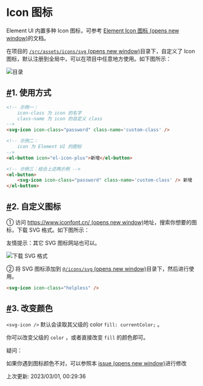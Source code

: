 # Icon 图标

Element UI 内置多种 Icon 图标，可参考 [Element Icon 图标 (opens new window)](https://element.eleme.cn/#/zh-CN/component/icon)的文档。

在项目的 [`/src/assets/icons/svg` (opens new window)](https://github.com/YunaiV/ruoyi-vue-pro/tree/master/yudao-ui-admin/src/assets/icons/svg)目录下，自定义了 Icon 图标，默认注册到全局中，可以在项目中任意地方使用。如下图所示：

![ 目录](https://doc.iocoder.cn/img/Vue2/Icon%E5%9B%BE%E6%A0%87/01.png)

## [#](https://doc.iocoder.cn/vue2/icon/#_1-使用方式)1. 使用方式

```html
<!-- 示例一：
    icon-class 为 icon 的名字
    class-name 为 icon 的自定义 class
-->
<svg-icon icon-class="password" class-name='custom-class' />

<!-- 示例二：
    icon 为 Element UI 的图标
-->
<el-button icon="el-icon-plus">新增</el-button>

<!-- 示例三：结合上述两示例 -->
<el-button>
    <svg-icon icon-class="password" class-name='custom-class' /> 新增
</el-button>
```

## [#](https://doc.iocoder.cn/vue2/icon/#_2-自定义图标)2. 自定义图标

① 访问 [https://www.iconfont.cn/ (opens new window)](https://www.iconfont.cn/)地址，搜索你想要的图标，下载 SVG 格式。如下图所示：

友情提示：其它 SVG 图标网站也可以。

![下载 SVG 格式](https://doc.iocoder.cn/img/Vue2/Icon%E5%9B%BE%E6%A0%87/02.png)

② 将 SVG 图标添加到 [`@/icons/svg` (opens new window)](https://github.com/YunaiV/ruoyi-vue-pro/blob/master/yudao-ui-admin/src/icons/svg)目录下，然后进行使用。

```html
<svg-icon icon-class="helpless" />
```

## [#](https://doc.iocoder.cn/vue2/icon/#_3-改变颜色)3. 改变颜色

`<svg-icon />` 默认会读取其父级的 color `fill: currentColor;` 。

你可以改变父级的 `color` ，或者直接改变 `fill` 的颜色即可。

疑问：

如果你遇到图标颜色不对，可以参照本 [issue (opens new window)](https://github.com/PanJiaChen/vue-element-admin/issues/330)进行修改

上次更新: 2023/03/01, 00:29:36